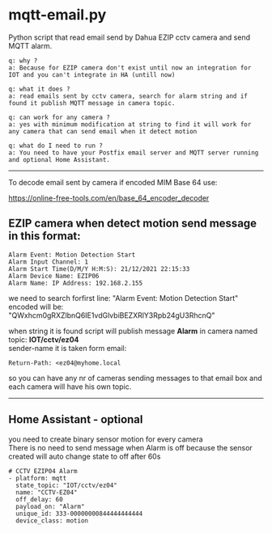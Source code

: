 # mqtt-email.py
Python script that read email send by Dahua EZIP cctv camera and send MQTT alarm.
```
q: why ?
a: Because for EZIP camera don't exist until now an integration for IOT and you can't integrate in HA (untill now)

q: what it does ?
a: read emails sent by cctv camera, search for alarm string and if found it publish MQTT message in camera topic.

q: can work for any camera ?
a: yes with minimum modification at string to find it will work for any camera that can send email when it detect motion

q: what do I need to run ?
a: You need to have your Postfix email server and MQTT server running and optional Home Assistant.
```
----
To decode email sent by camera if encoded MIM Base 64 use:

https://online-free-tools.com/en/base_64_encoder_decoder

## EZIP camera when detect motion send message in this format:

```
Alarm Event: Motion Detection Start
Alarm Input Channel: 1
Alarm Start Time(D/M/Y H:M:S): 21/12/2021 22:15:33
Alarm Device Name: EZIP06
Alarm Name: IP Address: 192.168.2.155
```
we need to search forfirst line: "Alarm Event: Motion Detection Start"<br>
encoded will be: "QWxhcm0gRXZlbnQ6IE1vdGlvbiBEZXRlY3Rpb24gU3RhcnQ"

when string it is found script will publish message <b>Alarm</b> in camera named topic: <b>IOT/cctv/ez04</b><br>
sender-name it is taken form email:
```
Return-Path: <ez04@myhome.local
```
so you can have any nr of cameras sending messages to that email box and each camera will have his own topic.

----
## Home Assistant - optional
you need to create binary sensor motion for every camera<br>
There is no need to send message when Alarm is off because the sensor created will auto change state to off after 60s
```
# CCTV EZIP04 Alarm
- platform: mqtt
  state_topic: "IOT/cctv/ez04"
  name: "CCTV-EZ04"
  off_delay: 60
  payload_on: "Alarm"
  unique_id: 333-00000000844444444444
  device_class: motion
  ```
